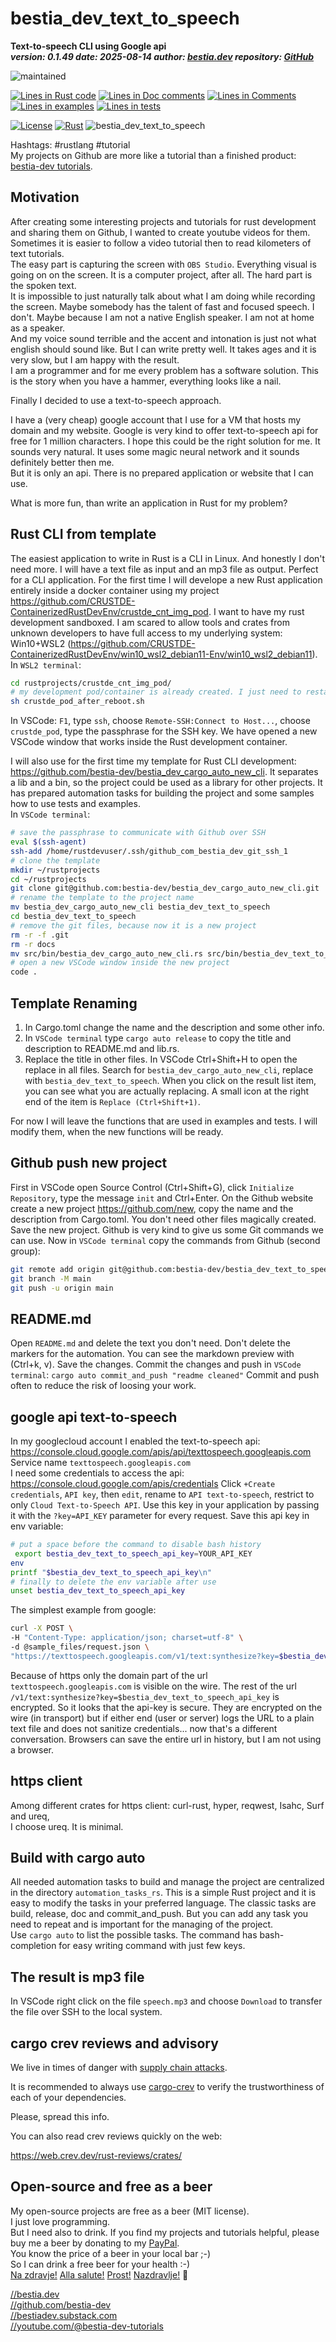 <!-- markdownlint-disable MD041 -->
[//]: # (auto_md_to_doc_comments segment start A)

# bestia_dev_text_to_speech

[//]: # (auto_cargo_toml_to_md start)

**Text-to-speech CLI using Google api**  
***version: 0.1.49 date: 2025-08-14 author: [bestia.dev]() repository: [GitHub](https://github.com/bestia-dev/bestia_dev_text_to_speech)***

 ![maintained](https://img.shields.io/badge/maintained-green)

[//]: # (auto_cargo_toml_to_md end)

[//]: # (auto_lines_of_code start)
[![Lines in Rust code](https://img.shields.io/badge/Lines_in_Rust-100-green.svg)](https://github.com/bestia-dev/bestia_dev_text_to_speech/)
[![Lines in Doc comments](https://img.shields.io/badge/Lines_in_Doc_comments-12-blue.svg)](https://github.com/bestia-dev/bestia_dev_text_to_speech/)
[![Lines in Comments](https://img.shields.io/badge/Lines_in_comments-28-purple.svg)](https://github.com/bestia-dev/bestia_dev_text_to_speech/)
[![Lines in examples](https://img.shields.io/badge/Lines_in_examples-15-yellow.svg)](https://github.com/bestia-dev/bestia_dev_text_to_speech/)
[![Lines in tests](https://img.shields.io/badge/Lines_in_tests-20-orange.svg)](https://github.com/bestia-dev/bestia_dev_text_to_speech/)

[//]: # (auto_lines_of_code end)

 [![License](https://img.shields.io/badge/license-MIT-blue.svg)](https://github.com/bestia-dev/bestia_dev_text_to_speech/blob/main/LICENSE)
 [![Rust](https://github.com/bestia-dev/bestia_dev_text_to_speech/workflows/rust_fmt_auto_build_test/badge.svg)](https://github.com/bestia-dev/bestia_dev_text_to_speech/)
  ![bestia_dev_text_to_speech](https://bestia.dev/webpage_hit_counter/get_svg_image/791106357.svg)

Hashtags: #rustlang #tutorial  
My projects on Github are more like a tutorial than a finished product: [bestia-dev tutorials](https://github.com/bestia-dev/tutorials_rust_wasm).

## Motivation

After creating some interesting projects and tutorials for rust development and sharing them on Github, I wanted to create youtube videos for them. Sometimes it is easier to follow a video tutorial then to read kilometers of text tutorials.  
The easy part is capturing the screen with `OBS Studio`. Everything visual is going on on the screen. It is a computer project, after all. The hard part is the spoken text.  
It is impossible to just naturally talk about what I am doing while recording the screen. Maybe somebody has the talent of fast and focused speech. I don't. Maybe because I am not a native English speaker. I am not at home as a speaker.  
And my voice sound terrible and the accent and intonation is just not what english should sound like.
But I can write pretty well. It takes ages and it is very slow, but I am happy with the result.  
I am a programmer and for me every problem has a software solution. This is the story when you have a hammer, everything looks like a nail.

Finally I decided to use a text-to-speech approach.

I have a (very cheap) google account that I use for a VM that hosts my domain and my website. Google is very kind to offer text-to-speech api for free for 1 million characters. I hope this could be the right solution for me. It sounds very natural. It uses some magic neural network and it sounds definitely better then me.  
But it is only an api. There is no prepared application or website that I can use.

What is more fun, than write an application in Rust for my problem?  

## Rust CLI from template

The easiest application to write in Rust is a CLI in Linux. And honestly I don't need more. I will have a text file as input and an mp3 file as output. Perfect for a CLI application.
For the first time I will develope a new Rust application entirely inside a docker container using my project <https://github.com/CRUSTDE-ContainerizedRustDevEnv/crustde_cnt_img_pod>. I want to have my rust development sandboxed. I am scared to allow tools and crates from unknown developers to have full access to my underlying system: Win10+WSL2 (<https://github.com/CRUSTDE-ContainerizedRustDevEnv/win10_wsl2_debian11-Env/win10_wsl2_debian11>).  
In `WSL2 terminal`:

```bash
cd rustprojects/crustde_cnt_img_pod/
# my development pod/container is already created. I just need to restart it after reboot
sh crustde_pod_after_reboot.sh
```

In VSCode: `F1`, type `ssh`, choose `Remote-SSH:Connect to Host...`, choose `crustde_pod`, type the passphrase for the SSH key. We have opened a new VSCode window that works inside the Rust development container.

I will also use for the first time my template for Rust CLI development: <https://github.com/bestia-dev/bestia_dev_cargo_auto_new_cli>. It separates a lib and a bin, so the project could be used as a library for other projects. It has prepared automation tasks for building the project and some samples how to use tests and examples.  
In `VSCode terminal`:

```bash
# save the passphrase to communicate with Github over SSH
eval $(ssh-agent)
ssh-add /home/rustdevuser/.ssh/github_com_bestia_dev_git_ssh_1
# clone the template
mkdir ~/rustprojects
cd ~/rustprojects
git clone git@github.com:bestia-dev/bestia_dev_cargo_auto_new_cli.git
# rename the template to the project name
mv bestia_dev_cargo_auto_new_cli bestia_dev_text_to_speech
cd bestia_dev_text_to_speech
# remove the git files, because now it is a new project
rm -r -f .git
rm -r docs
mv src/bin/bestia_dev_cargo_auto_new_cli.rs src/bin/bestia_dev_text_to_speech.rs
# open a new VSCode window inside the new project
code .

```

## Template Renaming

1. In Cargo.toml change the name and the description and some other info.
2. In `VSCode terminal` type `cargo auto release` to copy the title and description to README.md and lib.rs.
3. Replace the title in other files. In VSCode Ctrl+Shift+H to open the replace in all files. Search for `bestia_dev_cargo_auto_new_cli`, replace with `bestia_dev_text_to_speech`. When you click on the result list item, you can see what you are actually replacing. A small icon at the right end of the item is `Replace (Ctrl+Shift+1)`.

For now I will leave the functions that are used in examples and tests. I will modify them, when the new functions will be ready.  

## Github push new project

First in VSCode open Source Control (Ctrl+Shift+G), click `Initialize Repository`, type the message `init` and Ctrl+Enter.
On the Github website create a new project <https://github.com/new>, copy the name and the description from Cargo.toml. You don't need other files magically created. Save the new project. Github is very kind to give us some Git commands we can use. Now in `VSCode terminal` copy the commands from Github (second group):

```bash
git remote add origin git@github.com:bestia-dev/bestia_dev_text_to_speech.git
git branch -M main
git push -u origin main
```

## README.md

Open `README.md` and delete the text you don't need. Don't delete the markers for the automation. You can see the markdown preview with (Ctrl+k, v). Save the changes.
Commit the changes and push in `VSCode terminal`: `cargo auto commit_and_push "readme cleaned"`
Commit and push often to reduce the risk of loosing your work.

## google api text-to-speech

In my googlecloud account I enabled the text-to-speech api: <https://console.cloud.google.com/apis/api/texttospeech.googleapis.com>  
Service name `texttospeech.googleapis.com`  
I need some credentials to access the api: <https://console.cloud.google.com/apis/credentials>
Click `+Create credentials`, `API key`, then `edit`, rename to `API text-to-speech`, restrict to only `Cloud Text-to-Speech API`.
Use this key in your application by passing it with the `?key=API_KEY` parameter for every request.
Save this api key in env variable:

```bash
# put a space before the command to disable bash history
 export bestia_dev_text_to_speech_api_key=YOUR_API_KEY
env
printf "$bestia_dev_text_to_speech_api_key\n"
# finally to delete the env variable after use
unset bestia_dev_text_to_speech_api_key
```

The simplest example from google:

```bash
curl -X POST \
-H "Content-Type: application/json; charset=utf-8" \
-d @sample_files/request.json \
"https://texttospeech.googleapis.com/v1/text:synthesize?key=$bestia_dev_text_to_speech_api_key"
```

Because of https only the domain part of the url `texttospeech.googleapis.com` is visible on the wire. The rest of the url `/v1/text:synthesize?key=$bestia_dev_text_to_speech_api_key` is encrypted. So it looks that the api-key is secure. They are encrypted on the wire (in transport) but if either end (user or server) logs the URL to a plain text file and does not sanitize credentials... now that's a different conversation. Browsers can save the entire url in history, but I am not using a browser.

## https client

Among different crates for https client: curl-rust, hyper, reqwest, Isahc, Surf and ureq,  
I choose ureq. It is minimal.

## Build with cargo auto

All needed automation tasks to build and manage the project are centralized in the directory `automation_tasks_rs`. This is a simple Rust project and it is easy to modify the tasks in your preferred language. The classic tasks are build, release, doc and commit_and_push. But you can add any task you need to repeat and is important for the managing of the project.  
Use `cargo auto` to list the possible tasks. The command has bash-completion for easy writing command with just few keys.  


## The result is mp3 file

In VSCode right click on the file `speech.mp3` and choose `Download` to transfer the file over SSH to the local system.

## cargo crev reviews and advisory

We live in times of danger with [supply chain attacks](https://en.wikipedia.org/wiki/Supply_chain_attack).

It is recommended to always use [cargo-crev](https://github.com/crev-dev/cargo-crev) to verify the trustworthiness of each of your dependencies.

Please, spread this info.

You can also read crev reviews quickly on the web:

<https://web.crev.dev/rust-reviews/crates/>

## Open-source and free as a beer

My open-source projects are free as a beer (MIT license).  
I just love programming.  
But I need also to drink. If you find my projects and tutorials helpful, please buy me a beer by donating to my [PayPal](https://paypal.me/LucianoBestia).  
You know the price of a beer in your local bar ;-)  
So I can drink a free beer for your health :-)  
[Na zdravje!](https://translate.google.com/?hl=en&sl=sl&tl=en&text=Na%20zdravje&op=translate) [Alla salute!](https://dictionary.cambridge.org/dictionary/italian-english/alla-salute) [Prost!](https://dictionary.cambridge.org/dictionary/german-english/prost) [Nazdravlje!](https://matadornetwork.com/nights/how-to-say-cheers-in-50-languages/) 🍻

[//bestia.dev](https://bestia.dev)  
[//github.com/bestia-dev](https://github.com/bestia-dev)  
[//bestiadev.substack.com](https://bestiadev.substack.com)  
[//youtube.com/@bestia-dev-tutorials](https://youtube.com/@bestia-dev-tutorials)  

[//]: # (auto_md_to_doc_comments segment end A)
